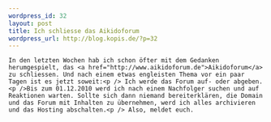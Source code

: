```yaml
--- 
wordpress_id: 32
layout: post
title: Ich schliesse das Aikidoforum
wordpress_url: http://blog.kopis.de/?p=32
---
```


    In den letzten Wochen hab ich schon öfter mit dem Gedanken herumgespielt, das <a href="http://www.aikidoforum.de">Aikidoforum</a> zu schliessen. Und nach einem etwas engleisten Thema vor ein paar Tagen ist es jetzt soweit:<p /> Ich werde das Forum auf- oder abgeben.<p />Bis zum 01.12.2010 werd ich nach einem Nachfolger suchen und auf Reaktionen warten. Sollte sich dann niemand bereiterklären, die Domain und das Forum mit Inhalten zu übernehmen, werd ich alles archivieren und das Hosting abschalten.<p /> Also, meldet euch.
  

